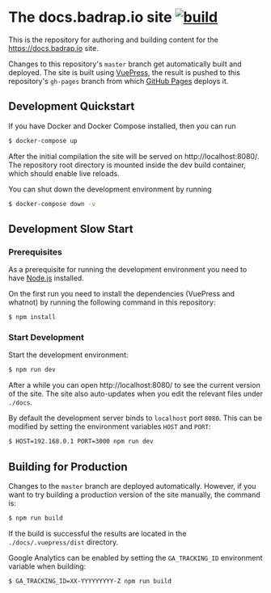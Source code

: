 # The docs.badrap.io site [![build](https://github.com/badrap/docs/workflows/build/badge.svg)](https://github.com/badrap/docs/actions?query=workflow%3Abuild)

This is the repository for authoring and building content for the https://docs.badrap.io site.

Changes to this repository's `master` branch get automatically built and deployed. The site is built using [VuePress](https://vuepress.vuejs.org/), the result is pushed to this repository's `gh-pages` branch from which [GitHub Pages](https://pages.github.com/) deploys it.

## Development Quickstart

If you have Docker and Docker Compose installed, then you can run

```sh
$ docker-compose up
```

After the initial compilation the site will be served on http://localhost:8080/. The repository root directory is mounted inside the dev build container, which should enable live reloads.

You can shut down the development environment by running

```sh
$ docker-compose down -v
```

## Development Slow Start

### Prerequisites

As a prerequisite for running the development environment you need to have [Node.js](https://nodejs.org) installed.

On the first run you need to install the dependencies (VuePress and whatnot) by running the following command in this repository:

```
$ npm install
```

### Start Development

Start the development environment:

```sh
$ npm run dev
```

After a while you can open http://localhost:8080/ to see the current version of the site. The site also auto-updates when you edit the relevant files under `./docs`.

By default the development server binds to `localhost` port `8080`. This can be modified by setting the environment variables `HOST` and `PORT`:

```sh
$ HOST=192.168.0.1 PORT=3000 npm run dev
```

## Building for Production

Changes to the `master` branch are deployed automatically. However, if you want to try building a production version of the site manually, the command is:

```sh
$ npm run build
```

If the build is successful the results are located in the `./docs/.vuepress/dist` directory.

Google Analytics can be enabled by setting the `GA_TRACKING_ID` environment variable when building:

```sh
$ GA_TRACKING_ID=XX-YYYYYYYYY-Z npm run build
```
